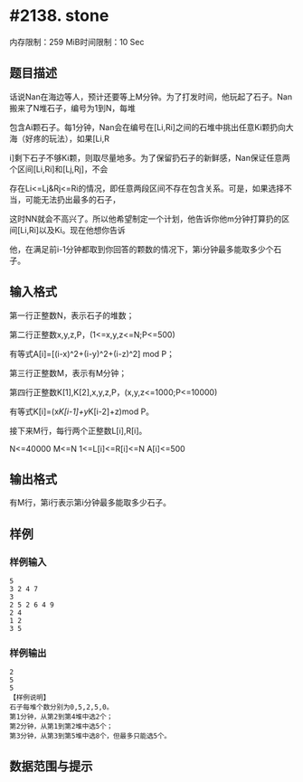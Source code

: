 # #2138. stone

内存限制：259 MiB时间限制：10 Sec

## 题目描述

话说Nan在海边等人，预计还要等上M分钟。为了打发时间，他玩起了石子。Nan搬来了N堆石子，编号为1到N，每堆

包含Ai颗石子。每1分钟，Nan会在编号在[Li,Ri]之间的石堆中挑出任意Ki颗扔向大海（好疼的玩法），如果[Li,R

i]剩下石子不够Ki颗，则取尽量地多。为了保留扔石子的新鲜感，Nan保证任意两个区间[Li,Ri]和[Lj,Rj]，不会

存在Li<=Lj&Rj<=Ri的情况，即任意两段区间不存在包含关系。可是，如果选择不当，可能无法扔出最多的石子，

这时NN就会不高兴了。所以他希望制定一个计划，他告诉你他m分钟打算扔的区间[Li,Ri]以及Ki。现在他想你告诉

他，在满足前i-1分钟都取到你回答的颗数的情况下，第i分钟最多能取多少个石子。

## 输入格式

第一行正整数N，表示石子的堆数；

第二行正整数x,y,z,P，(1<=x,y,z<=N;P<=500) 

有等式A[i]=[(i-x)^2+(i-y)^2+(i-z)^2] mod P；

第三行正整数M，表示有M分钟；

第四行正整数K[1],K[2],x,y,z,P，(x,y,z<=1000;P<=10000) 

有等式K[i]=(x*K[i-1]+y*K[i-2]+z)mod P。

接下来M行，每行两个正整数L[i],R[i]。

N<=40000   M<=N   1<=L[i]<=R[i]<=N   A[i]<=500

## 输出格式

有M行，第i行表示第i分钟最多能取多少石子。

## 样例

### 样例输入

    
    5
    3 2 4 7
    3
    2 5 2 6 4 9
    2 4
    1 2
    3 5
    
    

### 样例输出

    
    2
    5
    5
    【样例说明】
    石子每堆个数分别为0,5,2,5,0。
    第1分钟，从第2到第4堆中选2个；
    第2分钟，从第1到第2堆中选5个；
    第3分钟，从第3到第5堆中选8个，但最多只能选5个。
    

## 数据范围与提示
